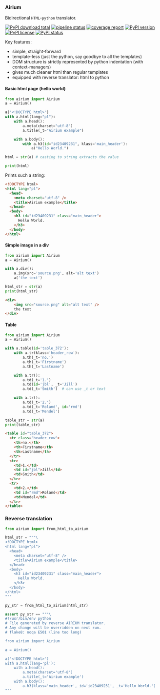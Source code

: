### Airium
Bidirectional `HTML`-`python` translator.

[![PyPI download total](https://img.shields.io/pypi/v/airium.svg)](https://pypi.python.org/pypi/airium/)
[![pipeline status](https://gitlab.com/kamichal/airium/badges/master/pipeline.svg)](https://gitlab.com/kamichal/airium/-/commits/master)
[![coverage report](https://gitlab.com/kamichal/airium/badges/master/coverage.svg)](https://gitlab.com/kamichal/airium/-/commits/master)
[![PyPI version](https://img.shields.io/pypi/pyversions/airium.svg)](https://pypi.org/project/airium/)
[![PyPI license](https://img.shields.io/pypi/l/airium.svg)](https://pypi.python.org/pypi/airium/)
[![PyPI status](https://img.shields.io/pypi/status/airium.svg)](https://pypi.python.org/pypi/airium/)


Key features: 
- simple, straight-forward
- template-less (just the python, say goodbye to all the templates)
- DOM structure is strictly represented by python indentation (with context-managers)
- gives much cleaner html than regular templates
- equipped with reverse translator: html to python

#### Basic html page (hello world)

```python
from airium import Airium
a = Airium()

a('<!DOCTYPE html>')
with a.html(lang="pl"):
    with a.head():
        a.meta(charset="utf-8")
        a.title(_t="Airium example")

    with a.body():
        with a.h3(id="id23409231", klass='main_header'):
            a("Hello World.")

html = str(a) # casting to string extracts the value

print(html)
```
Prints such a string:
```html
<!DOCTYPE html>
<html lang="pl">
  <head>
    <meta charset="utf-8" />
    <title>Airium example</title>
  </head>
  <body>
    <h3 id="id23409231" class="main_header">
      Hello World.
    </h3>
  </body>
</html>
```

#### Simple image in a div

```python
from airium import Airium
a = Airium()

with a.div():
    a.img(src='source.png', alt='alt text')
    a('the text')

html_str = str(a)
print(html_str)
```
```html
<div>
    <img src="source.png" alt="alt text" />
    the text
</div>
```


#### Table
```python
from airium import Airium
a = Airium()

with a.table(id='table_372'):
    with a.tr(klass='header_row'):
        a.th(_t='no.')
        a.th(_t='Firstname')
        a.th(_t='Lastname')

    with a.tr():
        a.td(_t='1.')
        a.td(id='jbl', _t='Jill')
        a.td(_t='Smith')  # can use _t or text

    with a.tr():
        a.td(_t='2.')
        a.td(_t='Roland', id='rmd')
        a.td(_t='Mendel')

table_str = str(a)
print(table_str)
```

```html
<table id="table_372">
  <tr class="header_row">
    <th>no.</th>
    <th>Firstname</th>
    <th>Lastname</th>
  </tr>
  <tr>
    <td>1.</td>
    <td id="jbl">Jill</td>
    <td>Smith</td>
  </tr>
  <tr>
    <td>2.</td>
    <td id="rmd">Roland</td>
    <td>Mendel</td>
  </tr>
</table>
```

### Reverse translation

```python
from airium import from_html_to_airium

html_str = """\
<!DOCTYPE html>
<html lang="pl">
  <head>
    <meta charset="utf-8" />
    <title>Airium example</title>
  </head>
  <body>
    <h3 id="id23409231" class="main_header">
      Hello World.
    </h3>
  </body>
</html>
"""

py_str = from_html_to_airium(html_str)

assert py_str == """\
#!/usr/bin/env python
# File generated by reverse AIRIUM translator.
# Any change will be overridden on next run.
# flake8: noqa E501 (line too long)

from airium import Airium

a = Airium()

a('<!DOCTYPE html>')
with a.html(lang='pl'):
    with a.head():
        a.meta(charset='utf-8')
        a.title(_t='Airium example')
    with a.body():
        a.h3(klass='main_header', id='id23409231', _t='Hello World.')
"""
```
